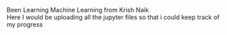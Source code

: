 Been Learning Machine Learning from Krish Naik<br>
Here I would be uploading all the jupyter files so that i could keep track of my progress
